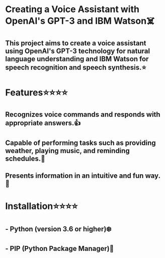 # Creating a Voice Assistant with OpenAI's GPT-3 and IBM Watson☠️

## This project aims to create a voice assistant using OpenAI's GPT-3 technology for natural language understanding and IBM Watson for speech recognition and speech synthesis.⭐

# Features⭐⭐⭐⭐

## Recognizes voice commands and responds with appropriate answers.👍
## Capable of performing tasks such as providing weather, playing music, and reminding schedules.💢
## Presents information in an intuitive and fun way.🤖

# Installation⭐⭐⭐⭐

## - Python (version 3.6 or higher)❄️
## - PIP (Python Package Manager)🫡


